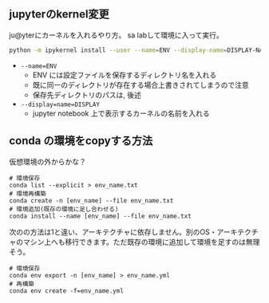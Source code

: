 ## jupyterのkernel変更
ju@yterにカーネルを入れるやり方。
sa labして環境に入って実行。

```bash
python -m ipykernel install --user --name=ENV --display-name=DISPLAY-NAME
```

* `--name=ENV`
  * ENV には設定ファイルを保存するディレクトリ名を入れる
  * 既に同一のディレクトリが存在する場合上書きされてしまうので注意
  * 保存先ディレクトリのパスは, 後述
* `--display=name=DISPLAY`
  * jupyter notebook 上で表示するカーネルの名前を入れる

## conda の環境をcopyする方法
仮想環境の外からかな？
```
# 環境保存
conda list --explicit > env_name.txt
# 環境再構築
conda create -n [env_name] --file env_name.txt
# 環境追加(既存の環境に足し合わせる)
conda install --name [env_name] --file env_name.txt
```

次のの方法は1と違い、アーキテクチャに依存しません。別のOS・アーキテクチャのマシン上へも移行できます。ただ既存の環境に追加して環境を足すのは無理そう。
```
# 環境保存
conda env export -n [env_name] > env_name.yml
# 再構築
conda env create -f=env_name.yml
```

